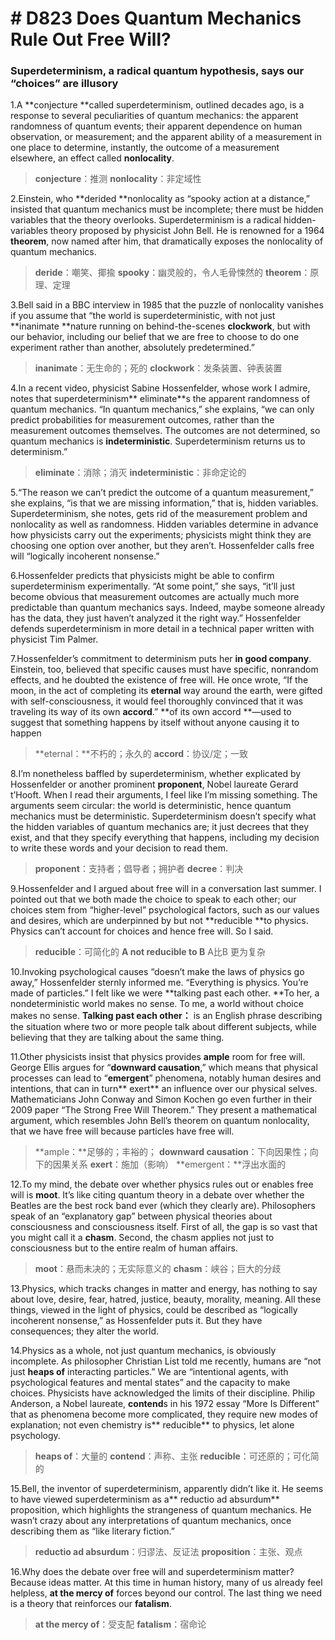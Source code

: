# # D823 Does Quantum Mechanics Rule Out Free Will?
### **Superdeterminism, a radical quantum hypothesis, says our “choices” are illusory**
1.A **conjecture **called superdeterminism, outlined decades ago, is a response to several peculiarities of quantum mechanics: the apparent randomness of quantum events; their apparent dependence on human observation, or measurement; and the apparent ability of a measurement in one place to determine, instantly, the outcome of a measurement elsewhere, an effect called **nonlocality**.

> **conjecture**：推测
> **nonlocality**：非定域性

2.Einstein, who **derided **nonlocality as “spooky action at a distance,” insisted that quantum mechanics must be incomplete; there must be hidden variables that the theory overlooks. Superdeterminism is a radical hidden-variables theory proposed by physicist John Bell. He is renowned for a 1964 **theorem**, now named after him, that dramatically exposes the nonlocality of quantum mechanics.

> **deride**：嘲笑、揶揄
> **spooky**：幽灵般的，令人毛骨悚然的
> **theorem**：原理、定理

3.Bell said in a BBC interview in 1985 that the puzzle of nonlocality vanishes if you assume that “the world is superdeterministic, with not just **inanimate **nature running on behind-the-scenes **clockwork**, but with our behavior, including our belief that we are free to choose to do one experiment rather than another, absolutely predetermined.”

> **inanimate**：无生命的；死的
> **clockwork**：发条装置、钟表装置

4.In a recent video, physicist Sabine Hossenfelder, whose work I admire, notes that superdeterminism** eliminate**s the apparent randomness of quantum mechanics. “In quantum mechanics,” she explains, “we can only predict probabilities for measurement outcomes, rather than the measurement outcomes themselves. The outcomes are not determined, so quantum mechanics is **indeterministic**. Superdeterminism returns us to determinism.”

> **eliminate**：消除；消灭
> **indeterministic**：非命定论的

5.“The reason we can’t predict the outcome of a quantum measurement,” she explains, “is that we are missing information,” that is, hidden variables. Superdeterminism, she notes, gets rid of the measurement problem and nonlocality as well as randomness. Hidden variables determine in advance how physicists carry out the experiments; physicists might think they are choosing one option over another, but they aren’t. Hossenfelder calls free will “logically incoherent nonsense.”

6.Hossenfelder predicts that physicists might be able to confirm superdeterminism experimentally. “At some point,” she says, “it’ll just become obvious that measurement outcomes are actually much more predictable than quantum mechanics says. Indeed, maybe someone already has the data, they just haven’t analyzed it the right way.” Hossenfelder defends superdeterminism in more detail in a technical paper written with physicist Tim Palmer.

7.Hossenfelder’s commitment to determinism puts her **in good company**. Einstein, too, believed that specific causes must have specific, nonrandom effects, and he doubted the existence of free will. He once wrote, “If the moon, in the act of completing its **eternal** way around the earth, were gifted with self-consciousness, it would feel thoroughly convinced that it was traveling its way of its own **accord**.”
**of its own accord **—used to suggest that something happens by itself without anyone causing it to happen

> **eternal：**不朽的；永久的
> **accord**：协议/定；一致

8.I’m nonetheless baffled by superdeterminism, whether explicated by Hossenfelder or another prominent **proponent**, Nobel laureate Gerard t’Hooft. When I read their arguments, I feel like I’m missing something. The arguments seem circular: the world is deterministic, hence quantum mechanics must be deterministic. Superdeterminism doesn’t specify what the hidden variables of quantum mechanics are; it just decrees that they exist, and that they specify everything that happens, including my decision to write these words and your decision to read them.

> **proponent**：支持者；倡导者；拥护者
> **decree**：判决

9.Hossenfelder and I argued about free will in a conversation last summer. I pointed out that we both made the choice to speak to each other; our choices stem from “higher-level” psychological factors, such as our values and desires, which are underpinned by but not **reducible **to physics. Physics can’t account for choices and hence free will. So I said.

> **reducible**：可简化的
> **A not reducible to B**  A比B 更为复杂

10.Invoking psychological causes “doesn’t make the laws of physics go away,” Hossenfelder sternly informed me. “Everything is physics. You’re made of particles.” I felt like we were **talking past each other. **To her, a nondeterministic world makes no sense. To me, a world without choice makes no sense.
**Talking past each other：** is an English phrase describing the situation where two or more people talk about different subjects, while believing that they are talking about the same thing.

11.Other physicists insist that physics provides **ample** room for free will. George Ellis argues for “**downward causation**,” which means that physical processes can lead to “**emergent**” phenomena, notably human desires and intentions, that can in turn** exert** an influence over our physical selves. Mathematicians John Conway and Simon Kochen go even further in their 2009 paper “The Strong Free Will Theorem.” They present a mathematical argument, which resembles John Bell’s theorem on quantum nonlocality, that we have free will because particles have free will.

> **ample：**足够的；丰裕的；
> **downward causation**：下向因果性；向下的因果关系
> **exert**：施加（影响）
> **emergent：**浮出水面的

12.To my mind, the debate over whether physics rules out or enables free will is **moot**. It’s like citing quantum theory in a debate over whether the Beatles are the best rock band ever (which they clearly are). Philosophers speak of an “explanatory gap” between physical theories about consciousness and consciousness itself. First of all, the gap is so vast that you might call it a **chasm**. Second, the chasm applies not just to consciousness but to the entire realm of human affairs.

> **moot**：悬而未决的；无实际意义的
> **chasm**：峡谷；巨大的分歧

13.Physics, which tracks changes in matter and energy, has nothing to say about love, desire, fear, hatred, justice, beauty, morality, meaning. All these things, viewed in the light of physics, could be described as “logically incoherent nonsense,” as Hossenfelder puts it. But they have consequences; they alter the world.

14.Physics as a whole, not just quantum mechanics, is obviously incomplete. As philosopher Christian List told me recently, humans are “not just **heaps of** interacting particles.” We are “intentional agents, with psychological features and mental states” and the capacity to make choices. Physicists have acknowledged the limits of their discipline. Philip Anderson, a Nobel laureate, **contend**s in his 1972 essay “More Is Different” that as phenomena become more complicated, they require new modes of explanation; not even chemistry is** reducible** to physics, let alone psychology.

> **heaps of**：大量的
> **contend**：声称、主张
> **reducible**：可还原的；可化简的

15.Bell, the inventor of superdeterminism, apparently didn’t like it. He seems to have viewed superdeterminism as a** reductio ad absurdum** proposition, which highlights the strangeness of quantum mechanics. He wasn’t crazy about any interpretations of quantum mechanics, once describing them as “like literary fiction.”

> **reductio ad absurdum**：归谬法、反证法
> **proposition**：主张、观点

16.Why does the debate over free will and superdeterminism matter? Because ideas matter. At this time in human history, many of us already feel helpless, **at the mercy of** forces beyond our control. The last thing we need is a theory that reinforces our **fatalism**.

> **at the mercy of**：受支配
> **fatalism**：宿命论

